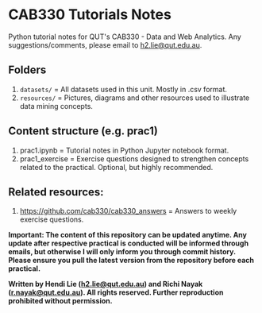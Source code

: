 # CAB330 Tutorials Notes
Python tutorial notes for QUT\'s CAB330 - Data and Web Analytics. Any suggestions/comments, please email to h2.lie@qut.edu.au.

## Folders
1. `datasets/` = All datasets used in this unit. Mostly in .csv format.
2. `resources/` = Pictures, diagrams and other resources used to illustrate data mining concepts.

## Content structure (e.g. prac1)
1. prac1.ipynb = Tutorial notes in Python Jupyter notebook format.
2. prac1_exercise = Exercise questions designed to strengthen concepts related to the practical. Optional, but highly recommended.

## Related resources:
1. https://github.com/cab330/cab330_answers = Answers to weekly exercise questions.

**Important: The content of this repository can be updated anytime. Any update after respective practical is conducted will be informed through emails, but otherwise I will only inform you through commit history. Please ensure you pull the latest version from the repository before each practical.**

**Written by Hendi Lie (h2.lie@qut.edu.au) and Richi Nayak (r.nayak@qut.edu.au). All rights reserved. Further reproduction prohibited without permission.**
